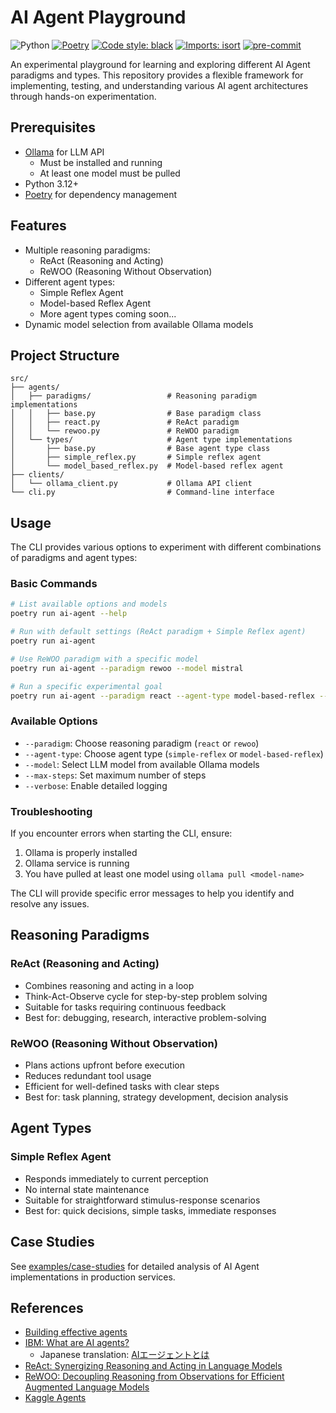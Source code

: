 # AI Agent Playground

![Python](https://img.shields.io/badge/python-3.12-blue)
[![Poetry](https://img.shields.io/endpoint?url=https://python-poetry.org/badge/v0.json)](https://python-poetry.org/)
[![Code style: black](https://img.shields.io/badge/code%20style-black-000000.svg)](https://github.com/psf/black)
[![Imports: isort](https://img.shields.io/badge/%20imports-isort-%231674b1?style=flat&labelColor=ef8336)](https://pycqa.github.io/isort/)
[![pre-commit](https://img.shields.io/badge/pre--commit-enabled-brightgreen?logo=pre-commit&logoColor=white)](https://github.com/pre-commit/pre-commit)

An experimental playground for learning and exploring different AI Agent paradigms and types. This repository provides a flexible framework for implementing, testing, and understanding various AI agent architectures through hands-on experimentation.

## Prerequisites

- [Ollama](https://ollama.com/) for LLM API
  - Must be installed and running
  - At least one model must be pulled
- Python 3.12+
- [Poetry](https://python-poetry.org/) for dependency management

## Features

- Multiple reasoning paradigms:
  - ReAct (Reasoning and Acting)
  - ReWOO (Reasoning Without Observation)
- Different agent types:
  - Simple Reflex Agent
  - Model-based Reflex Agent
  - More agent types coming soon...
- Dynamic model selection from available Ollama models

## Project Structure

```
src/
├── agents/
│   ├── paradigms/                 # Reasoning paradigm implementations
│   │   ├── base.py                # Base paradigm class
│   │   ├── react.py               # ReAct paradigm
│   │   └── rewoo.py               # ReWOO paradigm
│   └── types/                     # Agent type implementations
│       ├── base.py                # Base agent type class
│       ├── simple_reflex.py       # Simple reflex agent
│       └── model_based_reflex.py  # Model-based reflex agent
├── clients/
│   └── ollama_client.py           # Ollama API client
└── cli.py                         # Command-line interface
```

## Usage

The CLI provides various options to experiment with different combinations of paradigms and agent types:

### Basic Commands

```bash
# List available options and models
poetry run ai-agent --help

# Run with default settings (ReAct paradigm + Simple Reflex agent)
poetry run ai-agent

# Use ReWOO paradigm with a specific model
poetry run ai-agent --paradigm rewoo --model mistral

# Run a specific experimental goal
poetry run ai-agent --paradigm react --agent-type model-based-reflex --goal task_management
```

### Available Options
- `--paradigm`: Choose reasoning paradigm (`react` or `rewoo`)
- `--agent-type`: Choose agent type (`simple-reflex` or `model-based-reflex`)
- `--model`: Select LLM model from available Ollama models
- `--max-steps`: Set maximum number of steps
- `--verbose`: Enable detailed logging

### Troubleshooting

If you encounter errors when starting the CLI, ensure:
1. Ollama is properly installed
2. Ollama service is running
3. You have pulled at least one model using `ollama pull <model-name>`

The CLI will provide specific error messages to help you identify and resolve any issues.

## Reasoning Paradigms

### ReAct (Reasoning and Acting)
- Combines reasoning and acting in a loop
- Think-Act-Observe cycle for step-by-step problem solving
- Suitable for tasks requiring continuous feedback
- Best for: debugging, research, interactive problem-solving

### ReWOO (Reasoning Without Observation)
- Plans actions upfront before execution
- Reduces redundant tool usage
- Efficient for well-defined tasks with clear steps
- Best for: task planning, strategy development, decision analysis

## Agent Types

### Simple Reflex Agent
- Responds immediately to current perception
- No internal state maintenance
- Suitable for straightforward stimulus-response scenarios
- Best for: quick decisions, simple tasks, immediate responses

## Case Studies

See [examples/case-studies](examples/case-studies) for detailed analysis of AI Agent implementations in production services.

## References

- [Building effective agents](https://www.anthropic.com/research/building-effective-agents)
- [IBM: What are AI agents?](https://www.ibm.com/think/topics/ai-agents)
  - Japanese translation: [AIエージェントとは](https://www.ibm.com/jp-ja/think/topics/ai-agents)
- [ReAct: Synergizing Reasoning and Acting in Language Models](https://arxiv.org/abs/2210.03629)
- [ReWOO: Decoupling Reasoning from Observations for Efficient Augmented Language Models](https://arxiv.org/abs/2305.18323)
- [Kaggle Agents](https://www.kaggle.com/whitepaper-agents)

